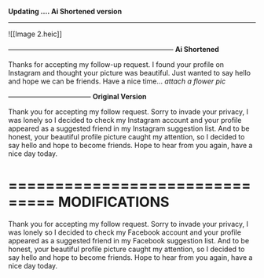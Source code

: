 **Updating …. Ai Shortened version** 
________________________________________

![[Image 2.heic]]

————————————————————————
**Ai Shortened**

Thanks for accepting my follow-up request. I found your profile on Instagram and thought your picture was beautiful. Just wanted to say hello and hope we can be friends. Have a nice time… *attach a flower pic* 

————————————
**Original Version**

Thank you for accepting my follow request. Sorry to invade your privacy, I was lonely so I decided to check my Instagram account and your profile appeared as a suggested friend in my Instagram suggestion list. And to be honest, your beautiful profile picture caught my attention, so I decided to say hello and hope to become friends. Hope to hear from you again, have a nice day today.

===============================
**MODIFICATIONS** 
================================

Thank you for accepting my follow request. Sorry to invade your privacy, I was lonely so I decided to check my Facebook account and your profile appeared as a suggested friend in my Facebook suggestion list. And to be honest, your beautiful profile picture caught my attention, so I decided to say hello and hope to become friends. Hope to hear from you again, have a nice day today.